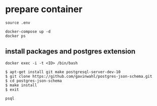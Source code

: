 # prepare container

```
source .env

docker-compose up -d
docker ps
```

## install packages and postgres extension

```
docker exec -i -t <ID> /bin/bash
```

```
$ apt-get install git make postgresql-server-dev-10
$ git clone https://github.com/gavinwahl/postgres-json-schema.git
$ cd postgres-json-schema
$ make install
$ exit
```

```
psql
```
